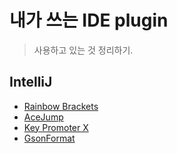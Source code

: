 # 내가 쓰는 IDE plugin

> 사용하고 있는 것 정리하기.

## IntelliJ

* [Rainbow Brackets](https://plugins.jetbrains.com/plugin/10080-rainbow-brackets)
* [AceJump](https://plugins.jetbrains.com/plugin/7086-acejump)
* [Key Promoter X](https://plugins.jetbrains.com/plugin/9792-key-promoter-x)
* [GsonFormat](https://plugins.jetbrains.com/plugin/7654-gsonformat)

